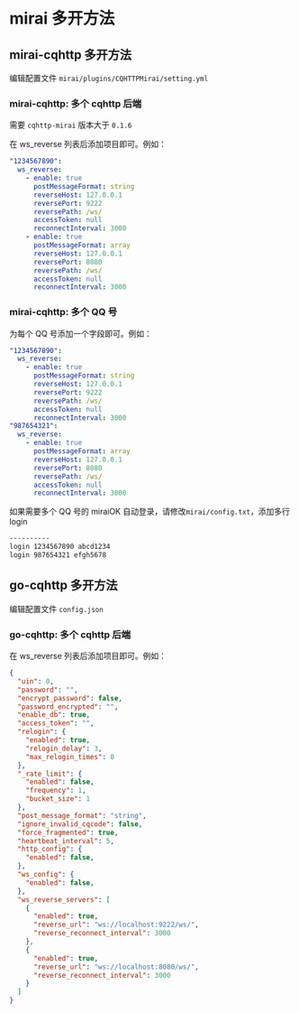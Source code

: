 # mirai 多开方法

## mirai-cqhttp 多开方法

编辑配置文件 `mirai/plugins/CQHTTPMirai/setting.yml`

### mirai-cqhttp: 多个 cqhttp 后端

需要 `cqhttp-mirai` 版本大于 `0.1.6`

在 ws_reverse 列表后添加项目即可。例如：

```yaml
"1234567890":
  ws_reverse:
    - enable: true
      postMessageFormat: string
      reverseHost: 127.0.0.1
      reversePort: 9222
      reversePath: /ws/
      accessToken: null
      reconnectInterval: 3000
    - enable: true
      postMessageFormat: array
      reverseHost: 127.0.0.1
      reversePort: 8080
      reversePath: /ws/
      accessToken: null
      reconnectInterval: 3000
```

### mirai-cqhttp: 多个 QQ 号

为每个 QQ 号添加一个字段即可。例如：

```yaml
"1234567890":
  ws_reverse:
    - enable: true
      postMessageFormat: string
      reverseHost: 127.0.0.1
      reversePort: 9222
      reversePath: /ws/
      accessToken: null
      reconnectInterval: 3000
"987654321":
  ws_reverse:
    - enable: true
      postMessageFormat: array
      reverseHost: 127.0.0.1
      reversePort: 8080
      reversePath: /ws/
      accessToken: null
      reconnectInterval: 3000
```

如果需要多个 QQ 号的 miraiOK 自动登录，请修改`mirai/config.txt`，添加多行 login

```txt
----------
login 1234567890 abcd1234
login 987654321 efgh5678

```

## go-cqhttp 多开方法

编辑配置文件 `config.json`

### go-cqhttp: 多个 cqhttp 后端

在 ws_reverse 列表后添加项目即可。例如：

```json
{
  "uin": 0,
  "password": "",
  "encrypt_password": false,
  "password_encrypted": "",
  "enable_db": true,
  "access_token": "",
  "relogin": {
    "enabled": true,
    "relogin_delay": 3,
    "max_relogin_times": 0
  },
  "_rate_limit": {
    "enabled": false,
    "frequency": 1,
    "bucket_size": 1
  },
  "post_message_format": "string",
  "ignore_invalid_cqcode": false,
  "force_fragmented": true,
  "heartbeat_interval": 5,
  "http_config": {
    "enabled": false,
  },
  "ws_config": {
    "enabled": false,
  },
  "ws_reverse_servers": [
    {
      "enabled": true,
      "reverse_url": "ws://localhost:9222/ws/",
      "reverse_reconnect_interval": 3000
    },
    {
      "enabled": true,
      "reverse_url": "ws://localhost:8080/ws/",
      "reverse_reconnect_interval": 3000
    }
  ]
}
```
